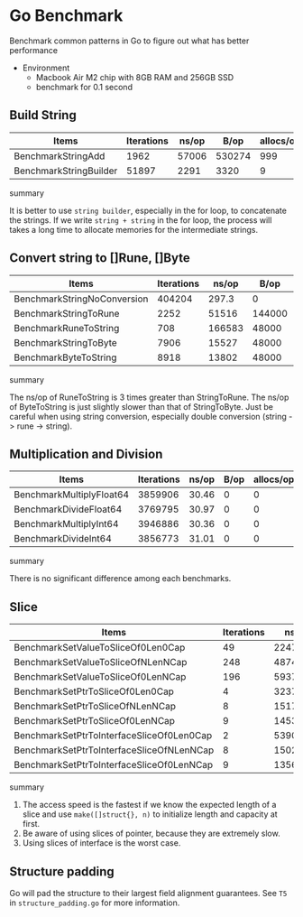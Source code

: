 # Go Benchmark

Benchmark common patterns in Go to figure out what has better performance

- Environment
  - Macbook Air M2 chip with 8GB RAM and 256GB SSD
  - benchmark for 0.1 second

## Build String

| Items  | Iterations | ns/op | B/op | allocs/op |
| ------------- | ------------- | ------------- | ------------- | ------------- |
| BenchmarkStringAdd | 1962 | 57006 | 530274 | 999 |
| BenchmarkStringBuilder | 51897 | 2291 | 3320 | 9 |

summary

It is better to use `string builder`, especially in the for loop, to concatenate the strings. If we write `string + string` in the for loop, the process will takes a long time to  allocate memories for the intermediate strings.

## Convert string to []Rune, []Byte

| Items  | Iterations | ns/op | B/op | allocs/op |
| ------------- | ------------- | ------------- | ------------- | ------------- |
| BenchmarkStringNoConversion | 404204 | 297.3 | 0 | 0 |
| BenchmarkStringToRune | 2252 | 51516 | 144000 | 1000 |
| BenchmarkRuneToString | 708 | 166583 | 48000 | 1000 |
| BenchmarkStringToByte | 7906 | 15527 | 48000 | 1000 |
| BenchmarkByteToString | 8918 | 13802 | 48000 | 1000 |

summary

The ns/op of RuneToString is 3 times greater than StringToRune. The ns/op of ByteToString is just slightly slower than that of StringToByte. Just be careful when using string conversion, especially double conversion (string -> rune -> string).

## Multiplication and Division

| Items  | Iterations | ns/op | B/op | allocs/op |
| ------------- | ------------- | ------------- | ------------- | ------------- |
| BenchmarkMultiplyFloat64 | 3859906 | 30.46 | 0 | 0 |
| BenchmarkDivideFloat64 | 3769795 | 30.97 | 0 | 0 |
| BenchmarkMultiplyInt64 | 3946886 | 30.36 | 0 | 0 |
| BenchmarkDivideInt64 | 3856773 | 31.01 | 0 | 0 |

summary

There is no significant difference among each benchmarks.

## Slice

| Items  | Iterations | ns/op | B/op | allocs/op |
| ------------- | ------------- | ------------- | ------------- | ------------- |
| BenchmarkSetValueToSliceOf0Len0Cap        | 49  | 2247754 | 41678080 | 38 |
| BenchmarkSetValueToSliceOfNLenNCap        | 248 | 487447 | 8003584 | 1 |
| BenchmarkSetValueToSliceOf0LenNCap        | 196 | 593774 | 8003584 | 1 |
| BenchmarkSetPtrToSliceOf0Len0Cap          | 4 | 32370386 | 49678092 | 1000038 |
| BenchmarkSetPtrToSliceOfNLenNCap          | 8 | 15173344 | 16003590 | 1000001 |
| BenchmarkSetPtrToSliceOf0LenNCap          | 9 | 14534449 | 16003587 | 1000001 |
| BenchmarkSetPtrToInterfaceSliceOf0Len0Cap | 2 | 53907958 | 96036600 | 1000039 |
| BenchmarkSetPtrToInterfaceSliceOfNLenNCap | 8 | 15025208 | 24007170 | 1000001 |
| BenchmarkSetPtrToInterfaceSliceOf0LenNCap | 9 | 13565810 | 24007173 | 1000001 |

summary

1. The access speed is the fastest if we know the expected length of a slice and use `make([]struct{}, n)` to initialize length and capacity at first.
2. Be aware of using slices of pointer, because they are extremely slow.
3. Using slices of interface is the worst case.

## Structure padding

Go will pad the structure to their largest field alignment guarantees. See `T5` in `structure_padding.go` for more information.
